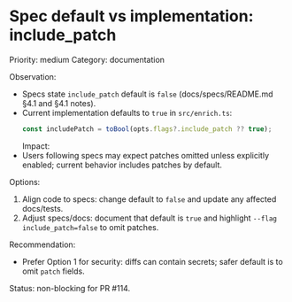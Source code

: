 # Spec default vs implementation: include_patch

Priority: medium
Category: documentation

Observation:

- Specs state `include_patch` default is `false` (docs/specs/README.md §4.1 and §4.1 notes).
- Current implementation defaults to `true` in `src/enrich.ts`:
  ```ts
  const includePatch = toBool(opts.flags?.include_patch ?? true);
  ```
  Impact:
- Users following specs may expect patches omitted unless explicitly enabled; current behavior includes patches by default.

Options:

1. Align code to specs: change default to `false` and update any affected docs/tests.
2. Adjust specs/docs: document that default is `true` and highlight `--flag include_patch=false` to omit patches.

Recommendation:

- Prefer Option 1 for security: diffs can contain secrets; safer default is to omit `patch` fields.

Status: non-blocking for PR #114.
